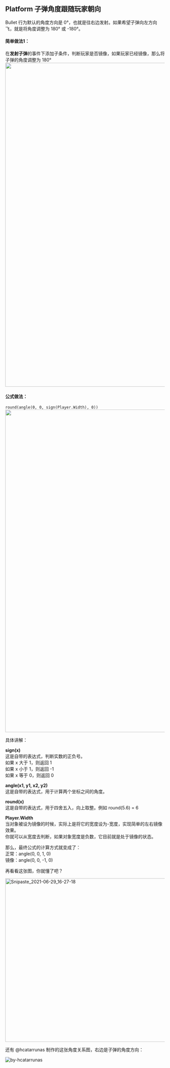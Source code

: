 ## Platform 子弹角度跟随玩家朝向

Bullet 行为默认的角度方向是 0°，也就是往右边发射。如果希望子弹向左方向飞，就是将角度调整为 180° 或 -180°。  

#### 简单做法1：  
在**发射子弹**的事件下添加子条件，判断玩家是否镜像，如果玩家已经镜像，那么将子弹的角度调整为 180°  
<img width="1020" src="https://user-images.githubusercontent.com/45864744/123759739-c55fb080-d8f2-11eb-83f3-8257fe9228d1.png">


#### 公式做法：  
`round(angle(0, 0, sign(Player.Width), 0))` 
<img width="1016" src="https://user-images.githubusercontent.com/45864744/123760509-7e25ef80-d8f3-11eb-8249-8b522965134d.png">

具体讲解：  

**sign(x)**  
这是自带的表达式，判断实数的正负号。  
如果 x 大于 1，则返回  1    
如果 x 小于 1，则返回 -1   
如果 x 等于 0，则返回  0  
  
**angle(x1, y1, x2, y2)**    
这是自带的表达式，用于计算两个坐标之间的角度。  
  
**round(x)**    
这是自带的表达式，用于四舍五入，向上取整。例如 round(5.6) = 6  

**Player.Width**  
当对象被设为镜像的时候，实际上是将它的宽度设为-宽度，实现简单的左右镜像效果。  
你就可以从宽度去判断，如果对象宽度是负数，它目前就是处于镜像的状态。
  
  
那么，最终公式的计算方式就变成了：  
正常：angle(0, 0, 1, 0)  
镜像：angle(0, 0, -1, 0)
  
  
再看看这张图，你就懂了吧？  
  
<img width="515" alt="Snipaste_2021-06-29_16-27-18" src="https://user-images.githubusercontent.com/45864744/123763949-e5916e80-d8f6-11eb-8585-4f5e0deb366a.png">
    
还有 @hcatarrunas 制作的这张角度关系图，右边是子弹的角度方向：  
  
![by-hcatarrunas](https://user-images.githubusercontent.com/45864744/123764134-1671a380-d8f7-11eb-8486-3ac9b95cbc26.png)


